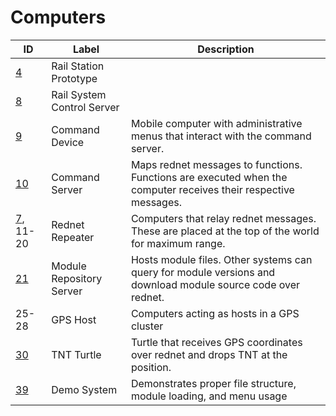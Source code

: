 Computers
=========

| **ID**                                                                    | **Label**                  | **Description**                                                                                                 |
|---------------------------------------------------------------------------|----------------------------|-----------------------------------------------------------------------------------------------------------------|
| [4](https://github.com/Kamprath/computercraft-files/tree/master/4)        | Rail Station Prototype     |                                                                                                                 |
| [8](https://github.com/Kamprath/computercraft-files/tree/master/8)        | Rail System Control Server |                                                                                                                 |
| [9](https://github.com/Kamprath/computercraft-files/tree/master/9)        | Command Device             | Mobile computer with administrative menus that interact with the command server.                                |
| [10](https://github.com/Kamprath/computercraft-files/tree/master/10)      | Command Server             | Maps rednet messages to functions. Functions are executed when the computer receives their respective messages. |
| [7](https://github.com/Kamprath/computercraft-files/tree/master/7), 11-20 | Rednet Repeater            | Computers that relay rednet messages. These are placed at the top of the world for maximum range.               |
| [21](https://github.com/Kamprath/computercraft-files/tree/master/21)      | Module Repository Server   | Hosts module files. Other systems can query for module versions and download module source code over rednet.    |
| 25-28                                                                     | GPS Host                   | Computers acting as hosts in a GPS cluster                                                                      |
| [30](https://github.com/Kamprath/computercraft-files/tree/master/21)                                                                        | TNT Turtle                 | Turtle that receives GPS coordinates over rednet and drops TNT at the position.                                 |
| [39](https://github.com/Kamprath/computercraft-files/tree/master/39)      | Demo System                | Demonstrates proper file structure, module loading, and menu usage                                              |